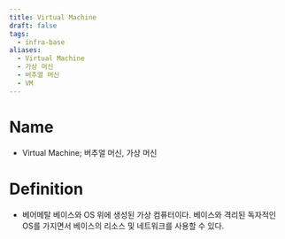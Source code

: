 ```yaml
---
title: Virtual Machine
draft: false
tags:
  - infra-base
aliases:
  - Virtual Machine
  - 가상 머신
  - 버추얼 머신
  - VM
---
```

# Name
- Virtual Machine; 버추얼 머신, 가상 머신

# Definition
- 베어메탈 베이스와 OS 위에 생성된 가상 컴퓨터이다. 베이스와 격리된 독자적인 OS를 가지면서 베이스의 리소스 및 네트워크를 사용할 수 있다.
